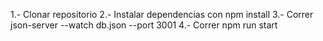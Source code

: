 1.- Clonar repositorio
2.- Instalar dependencias con npm install
3.- Correr json-server --watch db.json --port 3001
4.- Correr npm run start